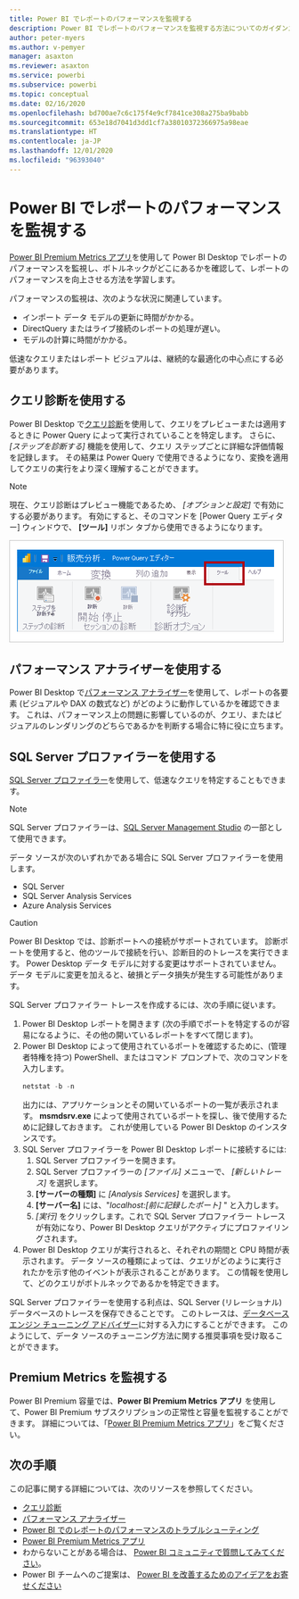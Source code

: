 ```yaml
---
title: Power BI でレポートのパフォーマンスを監視する
description: Power BI でレポートのパフォーマンスを監視する方法についてのガイダンスです。
author: peter-myers
ms.author: v-pemyer
manager: asaxton
ms.reviewer: asaxton
ms.service: powerbi
ms.subservice: powerbi
ms.topic: conceptual
ms.date: 02/16/2020
ms.openlocfilehash: bd700ae7c6c175f4e9cf7841ce308a275ba9babb
ms.sourcegitcommit: 653e18d7041d3dd1cf7a38010372366975a98eae
ms.translationtype: HT
ms.contentlocale: ja-JP
ms.lasthandoff: 12/01/2020
ms.locfileid: "96393040"
---
```

# <a name="monitor-report-performance-in-power-bi"></a>Power BI でレポートのパフォーマンスを監視する

[Power BI Premium Metrics アプリ](../admin/service-premium-metrics-app.md)を使用して Power BI Desktop でレポートのパフォーマンスを監視し、ボトルネックがどこにあるかを確認して、レポートのパフォーマンスを向上させる方法を学習します。

パフォーマンスの監視は、次のような状況に関連しています。

- インポート データ モデルの更新に時間がかかる。
- DirectQuery またはライブ接続のレポートの処理が遅い。
- モデルの計算に時間がかかる。

低速なクエリまたはレポート ビジュアルは、継続的な最適化の中心点にする必要があります。

## <a name="use-query-diagnostics"></a>クエリ診断を使用する

Power BI Desktop で[クエリ診断](/power-query/QueryDiagnostics)を使用して、クエリをプレビューまたは適用するときに Power Query によって実行されていることを特定します。 さらに、 _[ステップを診断する]_ 機能を使用して、クエリ ステップごとに詳細な評価情報を記録します。 その結果は Power Query で使用できるようになり、変換を適用してクエリの実行をより深く理解することができます。

> [!NOTE]
> 現在、クエリ診断はプレビュー機能であるため、 _[オプションと設定]_ で有効にする必要があります。 有効にすると、そのコマンドを [Power Query エディター] ウィンドウで、 **[ツール]** リボン タブから使用できるようになります。

![[Power Query エディター] の [ツール] リボン タブのスクリーンショット。[ステップを診断する] コマンド、[診断の開始] コマンド、および [診断の停止] コマンドが表示されています。](media/monitor-report-performance/power-query-diagnotics.png)

## <a name="use-performance-analyzer"></a>パフォーマンス アナライザーを使用する

Power BI Desktop で[パフォーマンス アナライザー](../create-reports/desktop-performance-analyzer.md)を使用して、レポートの各要素 (ビジュアルや DAX の数式など) がどのように動作しているかを確認できます。 これは、パフォーマンス上の問題に影響しているのが、クエリ、またはビジュアルのレンダリングのどちらであるかを判断する場合に特に役に立ちます。

## <a name="use-sql-server-profiler"></a>SQL Server プロファイラーを使用する

[SQL Server プロファイラー](/sql/tools/sql-server-profiler/sql-server-profiler)を使用して、低速なクエリを特定することもできます。

> [!NOTE]
> SQL Server プロファイラーは、[SQL Server Management Studio](/sql/ssms/download-sql-server-management-studio-ssms) の一部として使用できます。

データ ソースが次のいずれかである場合に SQL Server プロファイラーを使用します。

- SQL Server
- SQL Server Analysis Services
- Azure Analysis Services

> [!CAUTION]
> Power BI Desktop では、診断ポートへの接続がサポートされています。 診断ポートを使用すると、他のツールで接続を行い、診断目的のトレースを実行できます。 Power Desktop データ モデルに対する変更はサポートされていません。 データ モデルに変更を加えると、破損とデータ損失が発生する可能性があります。

SQL Server プロファイラー トレースを作成するには、次の手順に従います。

1. Power BI Desktop レポートを開きます (次の手順でポートを特定するのが容易になるように、その他の開いているレポートをすべて閉じます)。
1. Power BI Desktop によって使用されているポートを確認するために、(管理者特権を持つ) PowerShell、またはコマンド プロンプトで、次のコマンドを入力します。
    ```powershell
    netstat -b -n
    ```
    出力には、アプリケーションとその開いているポートの一覧が表示されます。 **msmdsrv.exe** によって使用されているポートを探し、後で使用するために記録しておきます。 これが使用している Power BI Desktop のインスタンスです。
1. SQL Server プロファイラーを Power BI Desktop レポートに接続するには:
    1. SQL Server プロファイラーを開きます。
    1. SQL Server プロファイラーの _[ファイル]_ メニューで、 _[新しいトレース]_ を選択します。
    1. **[サーバーの種類]** に _[Analysis Services]_ を選択します。
    1. **[サーバー名]** には、"_localhost:[前に記録したポート]_ " と入力します。
    1. _[実行]_ をクリックします。これで SQL Server プロファイラー トレースが有効になり、Power BI Desktop クエリがアクティブにプロファイリングされます。
1. Power BI Desktop クエリが実行されると、それぞれの期間と CPU 時間が表示されます。 データ ソースの種類によっては、クエリがどのように実行されたかを示す他のイベントが表示されることがあります。 この情報を使用して、どのクエリがボトルネックであるかを特定できます。

SQL Server プロファイラーを使用する利点は、SQL Server (リレーショナル) データベースのトレースを保存できることです。 このトレースは、[データベース エンジン チューニング アドバイザー](/sql/relational-databases/performance/start-and-use-the-database-engine-tuning-advisor)に対する入力にすることができます。 このようにして、データ ソースのチューニング方法に関する推奨事項を受け取ることができます。

## <a name="monitor-premium-metrics"></a>Premium Metrics を監視する

Power BI Premium 容量では、**Power BI Premium Metrics アプリ** を使用して、Power BI Premium サブスクリプションの正常性と容量を監視することができます。 詳細については、「[Power BI Premium Metrics アプリ](../admin/service-premium-metrics-app.md)」をご覧ください。

## <a name="next-steps"></a>次の手順

この記事に関する詳細については、次のリソースを参照してください。

- [クエリ診断](/power-query/QueryDiagnostics)
- [パフォーマンス アナライザー](../create-reports/desktop-performance-analyzer.md)
- [Power BI でのレポートのパフォーマンスのトラブルシューティング](report-performance-troubleshoot.md)
- [Power BI Premium Metrics アプリ](../admin/service-premium-metrics-app.md)
- わからないことがある場合は、 [Power BI コミュニティで質問してみてください](https://community.powerbi.com/)。
- Power BI チームへのご提案は、 [Power BI を改善するためのアイデアをお寄せください](https://ideas.powerbi.com/)
